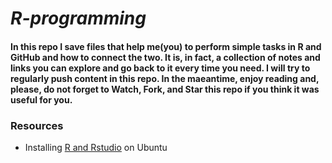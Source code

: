 # *R-programming*

#### In this repo I save files that help me(you) to perform simple tasks in **R** and **GitHub** and how to connect the two. It is, in fact, a collection of notes and links you can explore and go back to it every time you need. I will try to regularly push content in this repo. In the maeantime, enjoy reading and, please, do not forget to **Watch**, **Fork**, and **Star** this repo if you think it was useful for you. 

### Resources

* Installing [R and Rstudio](https://github.com/Gian77/Rcode-for-Microbiome/blob/main/README.md) on Ubuntu


